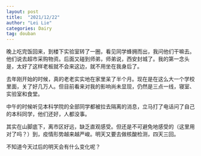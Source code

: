 ```yaml
---
layout: post
title:  "2021/12/22"
author: "Lei Lie"
categories: Dairy
tag: douban
---
```


晚上吃完饭回来，到楼下实验室转了一圈，看见同学蜂拥而出，我问他们干嘛去。他们说去超市采购物资。后面又碰到师弟，师弟说，西安封城了。我的第一念头是，太好了这样老板就不会来这边，就不用坐在我身后了。

去年刚开始的时候，真的老老实实地在家里呆了半个月。现在是在这么大一个学校里面，关了好几万人。但目前看来对我的影响尚未显现，仍然是三点一线，寝室、实验室和食堂。

中午的时候听见本科学院的全部同学都被拉去隔离的消息，立马打了电话问了自己的本科同学，他们还好，人都没事。

其实在山脚底下，离市区好远，缺乏直观感受。但还是不可避免地感受的（这里用对了吗？）到，疫情形势越来越严峻。明天又要去做核酸检测，四天三回。

不知道今天过后的明天会有什么变化呢？